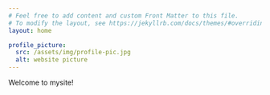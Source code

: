 ```yaml
---
# Feel free to add content and custom Front Matter to this file.
# To modify the layout, see https://jekyllrb.com/docs/themes/#overriding-theme-defaults
layout: home

profile_picture:
  src: /assets/img/profile-pic.jpg
  alt: website picture
---
```


<p>
  Welcome to mysite!
</p>
